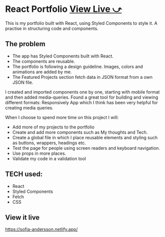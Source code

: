 # React Portfolio [View Live &#10555;](https://sofia-andersson.netlify.app/)

This is my portfolio built with React, using Styled Components to style it. A practise in structuring code and components.

## The problem

- The app has Styled Components built with React.
-  The components are reusable.
- The portfolio is following a design guideline. Images, colors and animations are added by me. 
- The Featured Projects section fetch data in JSON format from a own JSON file.

I created and imported components one by one, starting with mobile format and then added media-queries. Found a great tool for building and viewing different formats: Responsively App which I think has been very helpful for creating media queries.

When I choose to spend more time on this project I will:
- Add more of my projects to the portfolio
- Create and add more components such as My thoughts and Tech.
- Create a global file in which I place reusable elements and styling such as buttons, wrappers, headings etc.
- Test the page for people using screen readers and keyboard navigation.
- Use props in more places.
- Validate my code in a validation tool

## TECH used:
- React
- Styled Components
- Fetch
- CSS
## View it live
https://sofia-andersson.netlify.app/